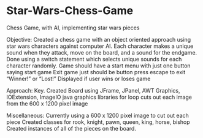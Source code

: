 # Star-Wars-Chess-Game
Chess Game, with AI, implementing star wars pieces

Objective:
Created a chess game with an object oriented approach using star wars characters against computer AI. Each character makes a unique sound when they attack, move on the board, and a sound for the endgame.
Done using a switch statement which selects unique sounds for each character randomly.
Game should have a start menu with just one button saying start game
Exit game just should be button press escape to exit
“Winner!” or “Lost!” Displayed if user wins or loses game

Approach:
Key. Created Board using JFrame, JPanel, AWT Graphics, IOExtension, ImageIO java graphics libraries
for loop cuts out each image from the 600 x 1200 pixel image

Miscellaneous:
Currently using a 600 x 1200 pixel image to cut out each piece
Created classes for rook, knight, pawn, queen, king, horse, bishop
Created instances of all of the pieces on the board.
